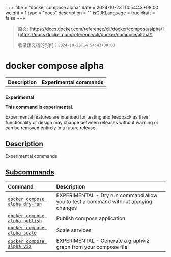 +++
title = "docker compose alpha"
date = 2024-10-23T14:54:43+08:00
weight = 1
type = "docs"
description = ""
isCJKLanguage = true
draft = false
+++

> 原文: [https://docs.docker.com/reference/cli/docker/compose/alpha/](https://docs.docker.com/reference/cli/docker/compose/alpha/)
>
> 收录该文档的时间：`2024-10-23T14:54:43+08:00`

# docker compose alpha

| Description | Experimental commands |
| :---------- | --------------------- |
|             |                       |

**Experimental**

**This command is experimental.**

Experimental features are intended for testing and feedback as their functionality or design may change between releases without warning or can be removed entirely in a future release.

## [Description](https://docs.docker.com/reference/cli/docker/compose/alpha/#description)

Experimental commands

## [Subcommands](https://docs.docker.com/reference/cli/docker/compose/alpha/#subcommands)

| Command                                                      | Description                                                  |
| :----------------------------------------------------------- | :----------------------------------------------------------- |
| [`docker compose alpha dry-run`](https://docs.docker.com/reference/cli/docker/compose/alpha/dry-run/) | EXPERIMENTAL - Dry run command allow you to test a command without applying changes |
| [`docker compose alpha publish`](https://docs.docker.com/reference/cli/docker/compose/alpha/publish/) | Publish compose application                                  |
| [`docker compose alpha scale`](https://docs.docker.com/reference/cli/docker/compose/alpha/scale/) | Scale services                                               |
| [`docker compose alpha viz`](https://docs.docker.com/reference/cli/docker/compose/alpha/viz/) | EXPERIMENTAL - Generate a graphviz graph from your compose file |
